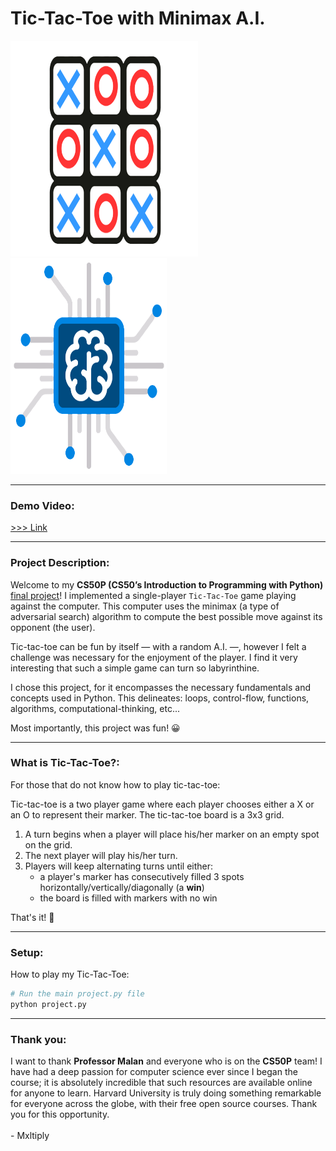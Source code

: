 # Tic-Tac-Toe with Minimax A.I.

<p float="left">
  <img src="img/tictactoe.png" width="300" height="345" />
  <img src="img/ai.png" width="250" height="345" /> 
</p>

___ 

### **Demo Video**:  
[>>> Link](https://youtu.be/khioWr3C7X0)

___


### **Project Description**:
Welcome to my **CS50P (CS50’s Introduction to Programming with Python)** [final project](https://cs50.harvard.edu/python/2022/project/)!
I implemented a single-player `Tic-Tac-Toe` game playing against the computer. This computer uses the minimax (a type of adversarial search) algorithm to compute the best possible move against its opponent (the user). 

Tic-tac-toe can be fun by itself — with a random A.I. —, however I felt a challenge was necessary for the enjoyment of the player. I find it very interesting that such a simple game can turn so labyrinthine.

I chose this project, for it encompasses the necessary fundamentals and concepts used in Python. This delineates: loops, control-flow, functions, algorithms, computational-thinking, etc... 

Most importantly, this project was fun! 😀

___

### **What is Tic-Tac-Toe?**:
For those that do not know how to play tic-tac-toe:

Tic-tac-toe is a two player game where each player chooses either a X or an O to represent their marker.
The tic-tac-toe board is a 3x3 grid.
1. A turn begins when a player will place his/her marker on an empty spot on the grid.
2. The next player will play his/her turn.
3. Players will keep alternating turns until either:
    - a player's marker has consecutively filled 3 spots horizontally/vertically/diagonally (a **win**)
    - the board is filled with markers with no win
  
That's it! 👏

___

### **Setup**:
How to play my Tic-Tac-Toe:
```bash
# Run the main project.py file
python project.py
```

___
### **Thank you**:
I want to thank **Professor Malan** and everyone who is on the **CS50P** team! I have had a deep passion for computer science ever since I began the course; it is absolutely incredible that such resources are available online for anyone to learn. Harvard University is truly doing something remarkable for everyone across the globe, with their free open source courses. Thank you for this opportunity.
<br></br>
\- Mxltiply

